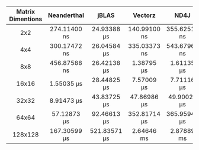| Matrix Dimentions | Neanderthal | jBLAS | Vectorz | ND4J | Neanderthal vs ND4J | Neanderthal vs Vectorz |
| :-: | :-: | :-: | :-: | :-: | :-: | :-: |
| 2x2 | 274.11400 ns | 24.93388 µs | 140.99100 ns | 355.62519 ns | 1.30 | 0.51 |
| 4x4 | 300.17472 ns | 26.04584 µs | 335.03373 ns | 543.67963 ns | 1.81 | 1.12 |
| 8x8 | 456.87588 ns | 26.42138 µs | 1.38795 µs | 1.61135 µs | 3.53 | 3.04 |
| 16x16 | 1.55035 µs | 28.44825 µs | 7.57009 µs | 7.71116 µs | 4.97 | 4.88 |
| 32x32 | 8.91473 µs | 43.83725 µs | 47.86986 µs | 49.90021 µs | 5.60 | 5.37 |
| 64x64 | 57.12873 µs | 92.46613 µs | 352.81714 µs | 365.95944 µs | 6.41 | 6.18 |
| 128x128 | 167.30599 µs | 521.83571 µs | 2.64646 ms | 2.87889 ms | 17.21 | 15.82 |

